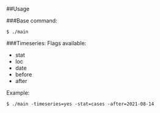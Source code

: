 ##Usage

###Base command:
```shell
$ ./main
```

###Timeseries:
Flags available:
* stat
* loc
* date
* before
* after

Example:
```shell
$ ./main -timeseries=yes -stat=cases -after=2021-08-14
```
